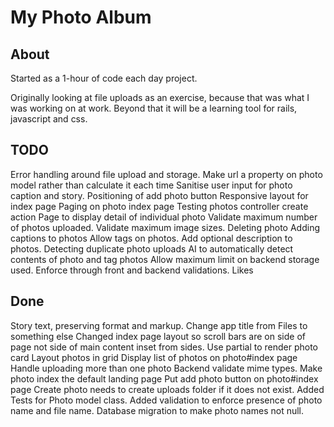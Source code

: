 # My Photo Album

## About

Started as a 1-hour of code each day project.

Originally looking at file uploads as an exercise, because that was what I was working on at work. Beyond that it will be a learning tool for rails, javascript and css.

## TODO

Error handling around file upload and storage.
Make url a property on photo model rather than calculate it each time
Sanitise user input for photo caption and story.
Positioning of add photo button
Responsive layout for index page
Paging on photo index page
Testing photos controller create action
Page to display detail of individual photo
Validate maximum number of photos uploaded.
Validate maximum image sizes.
Deleting photo
Adding captions to photos
Allow tags on photos.
Add optional description to photos.
Detecting duplicate photo uploads
AI to automatically detect contents of photo and tag photos
Allow maximum limit on backend storage used. Enforce through front and backend validations.
Likes

## Done

Story text, preserving format and markup.
Change app title from Files to something else
Changed index page layout so scroll bars are on side of page not side of main content inset from sides.
Use partial to render photo card
Layout photos in grid
Display list of photos on photo#index page
Handle uploading more than one photo
Backend validate mime types.
Make photo index the default landing page
Put add photo button on photo#index page
Create photo needs to create uploads folder if it does not exist.
Added Tests for Photo model class.
Added validation to enforce presence of photo name and file name.
Database migration to make photo names not null.

